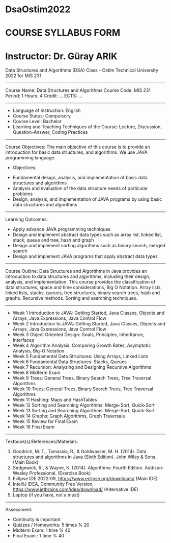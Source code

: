 # DsaOstim2022
# COURSE SYLLABUS FORM
# Instructor: Dr. Güray ARIK
Data Structures and Algorithms (DSA) Class - Ostim Technical University 2022 for MIS 231
************************************
Course Name: Data Structures and Algorithms
Course Code: MIS 231 
Period: 1
Hours: 4
Credit: ...
ECTS: ...
************************************
- Language of Instruction: English
- Course Status: Compulsory
- Course Level: Bachelor
- Learning and Teaching Techniques of the Course: Lecture, Discussion, Question-Answer, Coding Practices
************************************
Course Objectives: The main objective of this course is to provide an introduction for basic data structures, and algorithms. We use JAVA programming language. 
* Objectives:
- Fundamental design, analysis, and implementation of basic data structures and algorithms
- Analysis and evaluation of the data structure needs of particular problems
- Design, analysis, and implementation of JAVA programs by using basic data structures and algorithms
************************************
Learning Outcomes:
- Apply advance JAVA programming techniques
- Design and implement abstract data types such as array list, linked list, stack, queue and tree, hash and graph
- Design and implement sorting algorithms such as binary search, merged search
- Design and implement JAVA programs that apply abstract data types
************************************
Course Outline:
Data Structures and Algorithms in Java provides an introduction to data structures and algorithms, including their design, analysis, and implementation. This course provides the classification of data structures, space and time considerations, Big O Notation. Array lists, linked lists, stacks, queues, tree structures, binary search trees, hash and graphs. Recursive methods. Sorting and searching techniques.
************************************
- Week 1 Introduction to JAVA: Getting Started, Java Classes, Objects and Arrays, Java Expressions, Java Control Flow
- Week 2 Introduction to JAVA: Getting Started, Java Classes, Objects and Arrays, Java Expressions, Java Control Flow
- Week 3 Object Oriented Design: Goals, Principles, Inheritance, Interfaces
- Week 4 Algorithm Analysis: Comparing Growth Rates, Asymptotic Analysis, Big-O Notation
- Week 5 Fundamental Data Structures: Using Arrays, Linked Lists
- Week 6 Fundamental Data Structures: Stacks, Queues
- Week 7 Recursion: Analyzing and Designing Recursive Algorithms
- Week 8 Midterm Exam
- Week 9 Trees: General Trees, Binary Search Trees, Tree Traversal Algorithms
- Week 10 Trees: General Trees, Binary Search Trees, Tree Traversal Algorithms
- Week 11 Hashing: Maps and HashTables
- Week 12 Sorting and Searching Algorithms: Merge-Sort, Quick-Sort
- Week 13 Sorting and Searching Algorithms: Merge-Sort, Quick-Sort
- Week 14 Graphs: Graph Algorithms, Graph Traversals
- Week 15 Review for Final Exam
- Week 16 Final Exam
************************************
Textbook(s)/References/Materials:
1. Goodrich, M. T., Tamassia, R., & Goldwasser, M. H. (2014). Data structures and algorithms in Java (Sixth Edition). John Wiley & Sons. (Main Book)
2. Sedgewick, R., & Wayne, K. (2014). Algorithms: Fourth Edition. Addison-Wesley Professional. (Exercise Book)
3. Eclipse IDE 2022‑09,  https://www.eclipse.org/downloads/ (Main IDE)
4. IntelliJ IDEA, Community Free Version, https://www.jetbrains.com/idea/download/ (Alternative IDE)
5. Laptop (if you have, not a must)

************************************
Assessment:
- Continuity is important
- Quizzes / Homeworks: 5 times % 20
- Midterm Exam: 1 time % 40
- Final Exam : 1 time % 40







